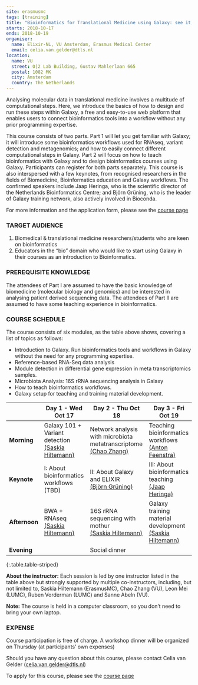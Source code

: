 ```yaml
---
site: erasmusmc
tags: [training]
title: "Bioinformatics for Translational Medicine using Galaxy: see it, do it, teach it!"
starts: 2018-10-17
ends: 2018-10-19
organiser:
  name: Elixir-NL, VU Amsterdam, Erasmus Medical Center
  email: celia.van.gelder@dtls.nl
location:
  name: VU
  street: O|2 Lab Building, Gustav Mahlerlaan 665
  postal: 1082 MK
  city: Amsterdam
  country: The Netherlands
---
```


Analysing molecular data in translational medicine involves a multitude of computational steps. Here, we introduce the basics of how to design and run these steps within Galaxy, a free and easy-to-use web platform that enables users to connect bioinformatics tools into a workflow without any prior programming expertise.

This course consists of two parts. Part 1 will let you get familiar with Galaxy; it will introduce some bioinformatics workflows used for RNAseq, variant detection and metagenomics; and how to easily connect different computational steps in Galaxy. Part 2 will focus on how to teach bioinformatics with Galaxy and to design bioinformatics courses using Galaxy. Participants can register for both parts separately.
This course is also interspersed with a few keynotes, from recognised researchers in the fields of Biomedicine, Bioinformatics education and Galaxy workflows. The confirmed speakers include Jaap Heringa, who is the scientific director of the Netherlands Bioinformatics Centre; and Björn Grüning, who is the leader of Galaxy training network, also actively involved in Bioconda.

For more information and the application form, please see the [course page](https://www.biosb.nl/education/course-portfolio/bioinformatics-for-translational-medicine-using-galaxy/)

### TARGET AUDIENCE

1. Biomedical & translational medicine researchers/students who are keen on bioinformatics
2. Educators in the “bio” domain who would like to start using Galaxy in their courses as an introduction to Bioinformatics.

### PREREQUISITE KNOWLEDGE

The attendees of Part I are assumed to have the basic knowledge of biomedicine (molecular biology and genomics) and be interested in analysing patient derived sequencing data. The attendees of Part II are assumed to have some teaching experience in bioinformatics.


### COURSE SCHEDULE

The course consists of six modules, as the table above shows, covering a list of topics as follows:

- Introduction to Galaxy. Run bioinformatics tools and workflows in Galaxy without the need for any programming expertise.
- Reference-based RNA-Seq data analysis
- Module detection in differential gene expression in meta transcriptomics samples.
- Microbiota Analysis: 16S rRNA sequencing analysis in Galaxy
- How to teach bioinformatics workflows.
- Galaxy setup for teaching and training material development.


|                | Day 1 - Wed Oct 17                 | Day 2 - Thu Oct 18                                    | Day 3 - Fri Oct 19                                 |
| -------------- | ---------------------------------- | ----------------------------------------------------- | -------------------------------------------------- |
| **Morning**    | Galaxy 101 + Variant detection<br> [(Saskia Hiltemann)](https://shiltemann.github.io/) | Network analysis with microbiota metatranscriptome <br>[(Chao Zhang)](https://hi-it.org/)  | Teaching bioinformatics workflows <br> [(Anton Feenstra)](http://www.few.vu.nl/~feenstra/)                |
| **Keynote**    | I: About bioinformatics workflows (TBD)   | II: About Galaxy and ELIXIR <br> [(Björn Grüning)](https://galaxyproject.org/people/bjoern-gruening/)     | III: About bioinformatics teaching <br> [(Jaap Heringa)](https://www.cs.vu.nl/~heringa/)  |
| **Afternoon**  | BWA + RNAseq <br> [(Saskia Hiltemann)](https://shiltemann.github.io/)| 16S rRNA sequencing with mothur <br> [(Saskia Hiltemann)](https://shiltemann.github.io/) | Galaxy training material development <br> [(Saskia Hiltemann)](https://shiltemann.github.io/)              |
| **Evening**    |                                    | Social dinner                                         |                                                    |
{:.table.table-striped}

**About the instructor:** Each session is led by one instructor listed in the table above but strongly supported by multiple co-instructors, including, but not limited to, Saskia Hiltemann (ErasmusMC), Chao Zhang (VU), Leon Mei (LUMC), Ruben Vorderman (LUMC) and Sanne Abeln (VU).

**Note:** The course is held in a computer classroom, so you don’t need to bring your own laptop.

### EXPENSE

Course participation is free of charge.
A workshop dinner will be organized on Thursday  (at participants’ own expenses)

Should you have any question about this course, please contact Celia van Gelder (celia.van.gelder@dtls.nl)

To apply for this course, please see the [course page](https://www.biosb.nl/education/course-portfolio/bioinformatics-for-translational-medicine-using-galaxy/)

